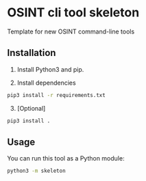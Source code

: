 # OSINT cli tool skeleton

Template for new OSINT command-line tools

## Installation

1. Install Python3 and pip.

2. Install dependencies
```sh
pip3 install -r requirements.txt
```

3. [Optional]
```sh
pip3 install .
```

## Usage

You can run this tool as a Python module:
```sh
python3 -m skeleton
```
